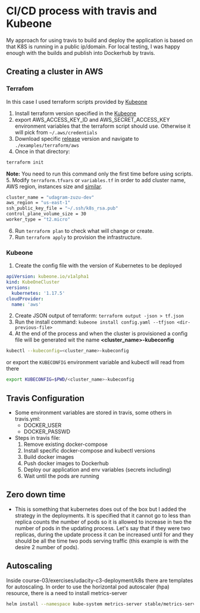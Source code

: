 # CI/CD process with travis and Kubeone

My approach for using travis to build and deploy the application is based on that K8S is running in a public ip/domain. For local testing, I was happy enough with the builds and publish into Dockerhub by travis.


## Creating a cluster in AWS

### Terrafom 
In this case I used terraform scripts provided by [Kubeone](https://github.com/kubermatic/kubeone/tree/master/examples/terraform/aws) 
1. Install terraform version specified in the [Kubeone](https://github.com/kubermatic/kubeone/blob/master/docs/quickstart-aws.md) 
2. export AWS_ACCESS_KEY_ID and AWS_SECRET_ACCESS_KEY environment variables that the terraform script should use. Otherwise it will pick from `~/.aws/credentials`
3. Download specific [release](https://github.com/kubermatic/kubeone/releases) version and navigate to `./examples/terraform/aws`
4. Once in that directory:
```bash
terraform init
```
**Note:** You need to run this command only the first time before using scripts.
5. Modify `terraform.tfvars` or `variables.tf` in order to add cluster name, AWS region, instances size and [similar](https://github.com/kubermatic/kubeone/blob/master/examples/terraform/aws/variables.tf).
```bash
cluster_name = "udagram-zuzu-dev"
aws_region = "us-east-1"
ssh_public_key_file = "~/.ssh/k8s_rsa.pub"
control_plane_volume_size = 30
worker_type = "t2.micro"
```
6. Run `terraform plan` to check what will change or create.
7. Run `terraform apply` to provision the infrastructure.

### Kubeone
1. Create the config file with the version of Kubernetes to be deployed
```yaml
apiVersion: kubeone.io/v1alpha1
kind: KubeOneCluster
versions:
  kubernetes: '1.17.5'
cloudProvider:
  name: 'aws'
```
2. Create JSON output of terraform: `terraform output -json > tf.json`
3. Run the install command: `kubeone install config.yaml --tfjson <dir-previous-file>`
4. At the end of the process and when the cluster is provisioned a config file will be generated wit the name **<cluster_name>-kubeconfig**
```bash
kubectl --kubeconfig=<cluster_name>-kubeconfig
```

or export the `KUBECONFIG` environment variable and kubectl will read from there

```bash
export KUBECONFIG=$PWD/<cluster_name>-kubeconfig
```


## Travis Configuration
- Some environment variables are stored in travis, some others in travis.yml:
    - DOCKER_USER
    - DOCKER_PASSWD
- Steps in travis file:
    1. Remove existing docker-compose
    2. Install specific docker-compose and kubectl versions
    3. Build docker images
    4. Push docker images to Dockerhub
    5. Deploy our application and env variables (secrets including)
    6. Wait until the pods are running

## Zero down time
- This is something that kubernetes does out of the box but I added the strategy in the deployments. It is specified that it cannot go to less than replica counts the number of pods so it is allowed to increase in two the number of pods in the updating process. Let's say that if they were two replicas, during the update process it can be increased until for and they should be all the time two pods serving traffic (this example is with the desire 2 number of pods).

## Autoscaling
Inside course-03/exercises/udacity-c3-deployment/k8s there are templates for autoscaling.
In order to use the horizontal pod autoscaler (hpa) resource, there is a need to install metrics-server
```bash
helm install --namespace kube-system metrics-server stable/metrics-server --set args[0]="--kubelet-insecure-tls"
```